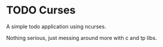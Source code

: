 # TODO Curses

A simple todo application using ncurses.

Nothing serious, just messing around more with c and tp libs.

